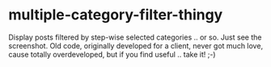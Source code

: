 multiple-category-filter-thingy
===============================

Display posts filtered by step-wise selected categories .. or so. Just see the screenshot. Old code, originally developed for a client, never got much love, cause totally overdeveloped, but if you find useful .. take it! ;-)

